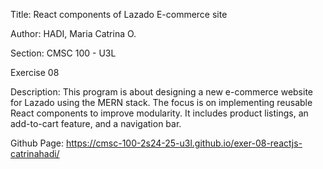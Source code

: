Title: React components of Lazado E-commerce site

Author: HADI, Maria Catrina O. 

Section: CMSC 100 - U3L 

Exercise 08

Description: This program is about designing a new e-commerce website for Lazado using the MERN stack. The focus is on implementing reusable React components to improve modularity. It includes product listings, an add-to-cart feature, and a navigation bar.

Github Page: https://cmsc-100-2s24-25-u3l.github.io/exer-08-reactjs-catrinahadi/


